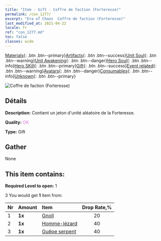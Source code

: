 ```yaml
---
title: "Item - Gift - Coffre de faction (Forteresse)"
permalink: /con_1277/
excerpt: "Era of Chaos  Coffre de faction (Forteresse)"
last_modified_at: 2021-04-22
locale: fr
ref: "con_1277.md"
toc: false
classes: wide
---
```

 [Materials](/ItemsFR/){: .btn .btn--primary}[Artifacts](/ItemsFR/Artifacts/){: .btn .btn--success}[Unit Soul](/ItemsFR/UnitSoul/){: .btn .btn--warning}[Unit Awakening](/ItemsFR/UnitAwakening/){: .btn .btn--danger}[Hero Soul](/ItemsFR/HeroSoul/){: .btn .btn--info}[Hero SKill](/ItemsFR/HeroSkill/){: .btn .btn--primary}[Gift](/ItemsFR/Gift/){: .btn .btn--success}[Event related](/ItemsFR/Events/){: .btn .btn--warning}[Avatars](/ItemsFR/Avatars/){: .btn .btn--danger}[Consumables](/ItemsFR/Consumables/){: .btn .btn--info}[Unknown](/ItemsFR/Unknown/){: .btn .btn--primary}

 ![Coffre de faction (Forteresse)](/images/t/i_904009.png)

## Détails
 **Description:** Contient un jeton d'unité aléatoire de la Forteresse.

 **Quality:** <span style="color: #DA70D6">OK</span>

 **Type:** Gift

## Gather

  None

## This item contains:

 **Required Level to open:** 1

 3 You would get **1** item  from:

  | Nr | Amount |     Item    | Drop Rate,% |
  |:---|:-------|:------------|:---------:|
  | 1 |  **1x** | [Gnoll](/ItemsFR/unt_253/) | 20 | 
  | 2 |  **1x** | [Homme-lézard](/ItemsFR/unt_254/) | 40 | 
  | 3 |  **1x** | [Guêpe serpent](/ItemsFR/unt_255/) | 40 | 
